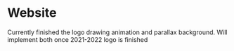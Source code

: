 # Website



Currently finished the logo drawing animation and parallax background. Will implement both once 2021-2022 logo is finished
